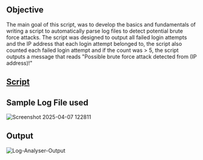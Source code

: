 ## Objective

The main goal of this script, was to develop the basics and fundamentals of writing a script to automatically parse log files to detect potential brute force attacks. The script was designed to output all failed login attempts and the IP address that each login attempt belonged to, the script also counted each failed login attempt and if the count was > 5, the script outputs a message that  reads "Possible brute force attack detected from (IP address)!"

## [Script](./Simple-Log-Analyser.py)

## Sample Log File used
![Screenshot 2025-04-07 122811](https://github.com/user-attachments/assets/6a9d2a71-2d33-475a-9ec0-be12ddb81479)

## Output
![Log-Analyser-Output](https://github.com/user-attachments/assets/7c842f7a-fe3b-4061-95b8-c29125fc649c)


